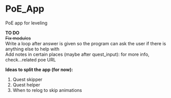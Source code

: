 # PoE_App
 PoE app for leveling

 **TO DO**<br>
 ~~Fix modules~~<br>
 Write a loop after answer is given so the program can ask the user if there is anything else to help with<br>
 Add notes in certain places (maybe after quest_input): for more info, check...related poe URL<br>
 
 **Ideas to split the app (for now):**
 1. Quest skipper
 2. Quest helper
 3. When to relog to skip animations